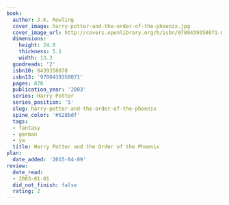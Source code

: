 ```yaml
---
book:
  author: J.K. Rowling
  cover_image: harry-potter-and-the-order-of-the-phoenix.jpg
  cover_image_url: http://covers.openlibrary.org/b/isbn/9780439358071-L.jpg
  dimensions:
    height: 24.0
    thickness: 5.1
    width: 13.3
  goodreads: '2'
  isbn10: 0439358078
  isbn13: '9780439358071'
  pages: 870
  publication_year: '2003'
  series: Harry Potter
  series_position: '5'
  slug: harry-potter-and-the-order-of-the-phoenix
  spine_color: '#528bdf'
  tags:
  - fantasy
  - german
  - ya
  title: Harry Potter and the Order of the Phoenix
plan:
  date_added: '2015-04-09'
review:
  date_read:
  - 2003-01-01
  did_not_finish: false
  rating: 2
---
```

